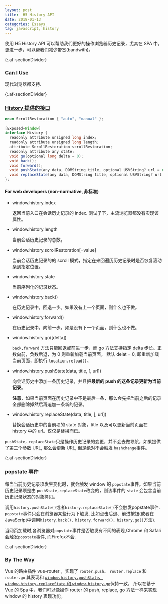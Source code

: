 ```yaml
---
layout: post
title:  H5 History API
date: 2018-01-13 
categories: Essays
tag: javascript, history
---
```


使用 H5 History API 可以帮助我们更好的操作浏览器历史记录，尤其在 SPA 中。更进一步，可以帮我们减少带宽(bandwith)。

{:.af-sectionDivider}
### [Can I Use](https://caniuse.com/#search=history)

现代浏览器都支持.

{:.af-sectionDivider}
### [History 提供的接口](https://html.spec.whatwg.org/multipage/history.html#the-history-interface)

```java
enum ScrollRestoration { "auto", "manual" };

[Exposed=Window]
interface History {
  readonly attribute unsigned long index;
  readonly attribute unsigned long length;
  attribute ScrollRestoration scrollRestoration;
  readonly attribute any state;
  void go(optional long delta = 0);
  void back();
  void forward();
  void pushState(any data, DOMString title, optional USVString? url = null);
  void replaceState(any data, DOMString title, optional USVString? url = null);
};
```

#### For web developers (non-normative, 非标准)

- window.history.index

  返回当前入口在会话历史记录的 index. 测试了下，主流浏览器都没有实现该属性。

- window.history.length

  当前会话历史记录的总数。

- window.history.scrollRestoration[=value]

  当前会话历史记录的的 scroll 模式，指定在来回遍历历史记录时是否恢复滚动条到指定位置。

- window.history.state

  当前序列化的记录状态。

- window.history.back()

  在历史记录中，回退一步。如果没有上一个页面，则什么也不做。

- window.history.forward()

  在历史记录中，向前一步。如是没有下一个页面，则什么也不做。

- window.history.go([delta])

  `back,forward` 方法只能回退或前进一步，而 go 方法支持指定 delta 步长。正数向前，负数后退，为 0 则重新加载当前页面。 默认 delat = 0, 即重新加载当前页面，即执行 `location.reload()`。

- window.history.pushState(data, title, [, url])

  向会话历史中添加一条历史记录，并且把**最新的 push 的这条记录更新为当前记录**。

  **注意**，如果当前页面在历史记录中不是最后一条，那么会先把当前之后的记录全部删除掉然后再追加一条新的记录。

- window.history.replaceState(data, title, [, url])

  替换会话历史中的当前项的 state 对象，title 以及可以更新当前页面在 history 中的 url。仅仅是替换而已。

`pushState，replaceState`只是操作历史记录的变更，并不会去做导航，如果提供了第三个参数 URL,  那么会更新 URL, 但是绝对不会触发 `hashchange`事件。

{:.af-sectionDivider}
### popstate 事件

每当当前历史记录项发生变化时，就会触发 window 的 `popstate`事件。如果当前历史记录项是由 `pushState,replaceState`改变的，则该事件的 `state` 会包含当前历史记录状态的对象拷贝。

调用`history.pushState()`或者`history.replaceState()`不会触发popstate事件. `popstate`事件只会在浏览器某些行为下触发, 比如点击后退、前进按钮(或者在JavaScript中调用`history.back()、history.forward()、history.go()`方法).

当网页加载时,各浏览器对`popstate`事件是否触发有不同的表现,Chrome 和 Safari会触发`popstate`事件, 而Firefox不会.

{:.af-sectionDivider}
### By The Way

Vue 的路由插件 vue-router ，实现了 `router.push`、 `router.replace` 和 `router.go` 其表现和 [`window.history.pushState`、 `window.history.replaceState` 和 `window.history.go`](https://developer.mozilla.org/en-US/docs/Web/API/History)保持一致， 所以在基于 Vue 的 Spa 中，我们可以像操作 router 的 push, replace, go 方法一样来实现 window 的 history 表现功能。